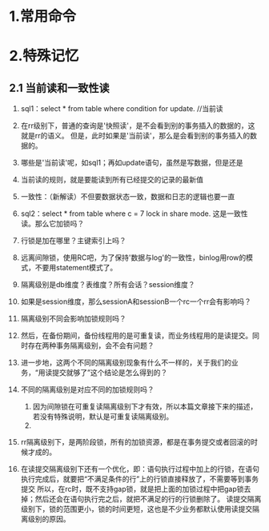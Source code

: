 # 1.常用命令

# 2.特殊记忆
## 2.1  当前读和一致性读
1.  sql1：select * from table where condition for update. //当前读
2.  在rr级别下，普通的查询是'快照读'，是不会看到别的事务插入的数据的，这就是rr的语义。
    但是，此时如果是'当前读'，那么是会看到别的事务插入的数据的。
3.  哪些是'当前读'呢，如sql1；再如update语句，虽然是写数据，但是还是
4.  当前读的规则，就是要能读到所有已经提交的记录的最新值
5.  一致性：（新解读）不但要数据状态一致，数据和日志的逻辑也要一直
6.  sql2：select * from table where c = 7 lock in share mode.
    这是一致性读。那么它加锁吗？
    
7.  行锁是加在哪里？主键索引上吗？
8.  远离间隙锁，使用RC吧，为了保持'数据与log'的一致性，binlog用row的模式，不要用statement模式了。
9.  隔离级别是db维度？表维度？所有会话？session维度？
10. 如果是session维度，那么sessionA和sessionB一个rc一个rr会有影响吗？
11. 隔离级别不同会影响加锁规则吗？
12. 然后，在备份期间，备份线程用的是可重复读，而业务线程用的是读提交。同时存在两种事务隔离级别，会不会有问题？
13. 进一步地，这两个不同的隔离级别现象有什么不一样的，关于我们的业务，“用读提交就够了”这个结论是怎么得到的？
14. 不同的隔离级别是对应不同的加锁规则吗？
    1.  因为间隙锁在可重复读隔离级别下才有效，所以本篇文章接下来的描述，若没有特殊说明，默认是可重复读隔离级别。
    2.  
15. rr隔离级别下，是两阶段锁，所有的加锁资源，都是在事务提交或者回滚的时候才成的。
16. 在读提交隔离级别下还有一个优化，即：语句执行过程中加上的行锁，在语句执行完成后，就要把“不满足条件的行”上的行锁直接释放了，不需要等到事务提交
    所以，在rc时，既不支持gap锁，就是把上面的加锁过程中把gap锁去掉；然后还会在语句执行完之后，就把不满足的行的行锁删除了。
    读提交隔离级别下，锁的范围更小，锁的时间更短，这也是不少业务都默认使用读提交隔离级别的原因。